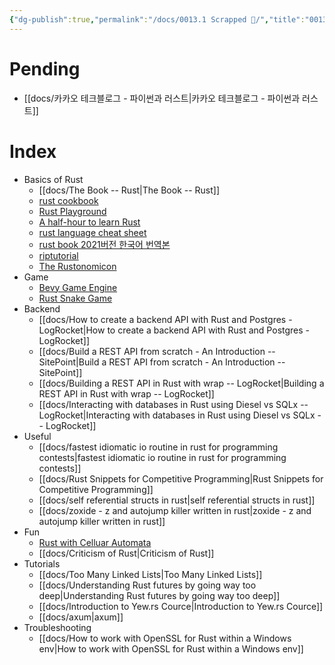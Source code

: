 ```yaml
---
{"dg-publish":true,"permalink":"/docs/0013.1 Scrapped 🦀/","title":"0013.1 Scrapped 🦀"}
---
```



# Pending

- [[docs/카카오 테크블로그 - 파이썬과 러스트\|카카오 테크블로그 - 파이썬과 러스트]]

# Index

- Basics of Rust
	- [[docs/The Book -- Rust\|The Book -- Rust]]
	- [rust cookbook](https://rust-lang-nursery.github.io/rust-cookbook/)	
	- [Rust Playground](https://play.rust-lang.org/?version=stable&mode=debug&edition=2021)
	- [A half-hour to learn Rust](https://www.bing.com/search?q=a+half+hour+to+learn+rust&cvid=4763bad4f89c4a678ffd957c16b214ef&aqs=edge.0.0j69i57j0l7.8233j0j4&FORM=ANAB01&PC=W021)
	- [rust language cheat sheet](https://cheats.rs/)
	- [rust book 2021버전 한국어 번역본](https://rust-kr.github.io/doc.rust-kr.org/)
	- [riptutorial](https://riptutorial.com/rust)
	- [The Rustonomicon](https://doc.rust-lang.org/nightly/nomicon/)
- Game
	- [Bevy Game Engine](https://youtu.be/TQt-v_bFdao)
	- [Rust Snake Game](https://www.youtube.com/watch?v=DnT_7M7L7vo)
- Backend
	- [[docs/How to create a backend API with Rust and Postgres - LogRocket\|How to create a backend API with Rust and Postgres - LogRocket]]
	- [[docs/Build a REST API from scratch - An Introduction -- SitePoint\|Build a REST API from scratch - An Introduction -- SitePoint]]
	- [[docs/Building a REST API in Rust with wrap -- LogRocket\|Building a REST API in Rust with wrap -- LogRocket]]
	- [[docs/Interacting with databases in Rust using Diesel vs SQLx -- LogRocket\|Interacting with databases in Rust using Diesel vs SQLx -- LogRocket]]
- Useful
	- [[docs/fastest idiomatic io routine in rust for programming contests\|fastest idiomatic io routine in rust for programming contests]]
	- [[docs/Rust Snippets for Competitive Programming\|Rust Snippets for Competitive Programming]]
	- [[docs/self referential structs in rust\|self referential structs in rust]] 
	- [[docs/zoxide - z and autojump killer written in rust\|zoxide - z and autojump killer written in rust]]
- Fun
	- [Rust with Celluar Automata](https://youtu.be/jkHqrkcEHRc)
	- [[docs/Criticism of Rust\|Criticism of Rust]]
- Tutorials
	-  [[docs/Too Many Linked Lists\|Too Many Linked Lists]]
	- [[docs/Understanding Rust futures by going way too deep\|Understanding Rust futures by going way too deep]]
	- [[docs/Introduction to Yew.rs Cource\|Introduction to Yew.rs Cource]]
	- [[docs/axum\|axum]]
- Troubleshooting
	- [[docs/How to work with OpenSSL for Rust within a Windows env\|How to work with OpenSSL for Rust within a Windows env]]
